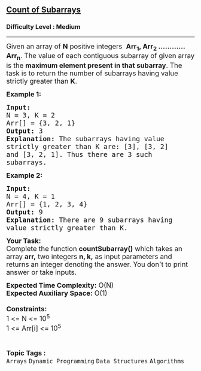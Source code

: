 <h2><a href="https://practice.geeksforgeeks.org/problems/count-of-subarrays5922/1">Count of Subarrays</a></h2><h3>Difficulty Level : Medium</h3><hr><div class="problems_problem_content__Xm_eO"><p><span style="font-size:18px">Given an array of <strong>N</strong> positive integers&nbsp; <strong>Arr<sub>1</sub>, Arr<sub>2</sub> ............ Arr<sub>n</sub></strong>. The value of each contiguous subarray of given array is the <strong>maximum element present in that subarray</strong>. The task is to return the number of subarrays having value strictly greater than <strong>K</strong>.</span></p>

<p><span style="font-size:18px"><strong>Example 1:</strong></span></p>

<pre><span style="font-size:18px"><strong>Input:
</strong>N = 3, K = 2
Arr[] = {3, 2, 1}
<strong>Output:</strong> 3
<strong>Explanation:</strong> The subarrays having value
strictly greater than K are: [3], [3, 2]
and [3, 2, 1]. Thus there are 3 such
subarrays.
</span></pre>

<p><span style="font-size:18px"><strong>Example 2:</strong></span></p>

<pre><span style="font-size:18px"><strong>Input:
</strong>N = 4, K = 1
Arr[] = {1, 2, 3, 4}
<strong>Output:</strong> 9
<strong>Explanation:</strong>&nbsp;There are 9 subarrays having
value strictly greater than K.
</span></pre>

<p><span style="font-size:18px"><strong>Your Task:</strong><br>
Complete the function <strong>countSubarray()</strong>&nbsp;which takes an array <strong>arr,</strong> two integers <strong>n, k,</strong>&nbsp;as input parameters&nbsp;and returns an integer&nbsp;denoting the answer.&nbsp;You don't to print answer or take inputs.</span></p>

<p><span style="font-size:18px"><strong>Expected Time Complexity:</strong>&nbsp;O(N)<br>
<strong>Expected Auxiliary Space:</strong>&nbsp;O(1)<br>
<br>
<strong>Constraints:</strong><br>
1 &lt;= N &lt;= 10<sup>5</sup><br>
1 &lt;= Arr[i] &lt;= 10<sup>5</sup></span></p>
</div><br><p><span style=font-size:18px><strong>Topic Tags : </strong><br><code>Arrays</code>&nbsp;<code>Dynamic Programming</code>&nbsp;<code>Data Structures</code>&nbsp;<code>Algorithms</code>&nbsp;